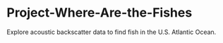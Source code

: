 # Project-Where-Are-the-Fishes
Explore acoustic backscatter data to find fish in the U.S. Atlantic Ocean.
